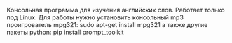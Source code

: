 Консольная программа для изучения английских слов.
Работает только под Linux.
Для работы нужно установить консольный mp3 проигрователь mpg321:
sudo apt-get install mpg321
а также другие пакеты python:
pip install prompt_toolkit
